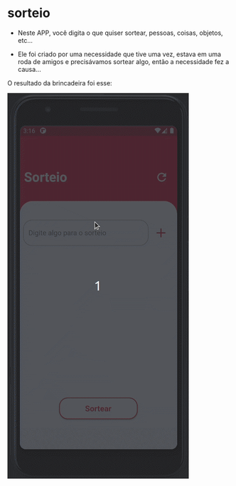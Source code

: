 # sorteio

* Neste APP, você digita o que quiser sortear, pessoas, coisas, objetos, etc...

* Ele foi criado por uma necessidade que tive uma vez, estava em uma roda de amigos e precisávamos sortear algo, então a necessidade fez a causa...

O resultado da brincadeira foi esse:

![Alt Text](gif/gif.gif)
